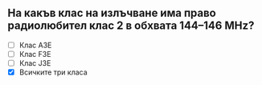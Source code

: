 ## На какъв клас на излъчване има право радиолюбител клас 2 в обхвата 144–146 MHz?

<!-- Верният отговор е отбелязан с [X] -->

- [ ] Клас А3Е
- [ ] Клас F3E
- [ ] Клас J3E
- [X] Всичките три класа
